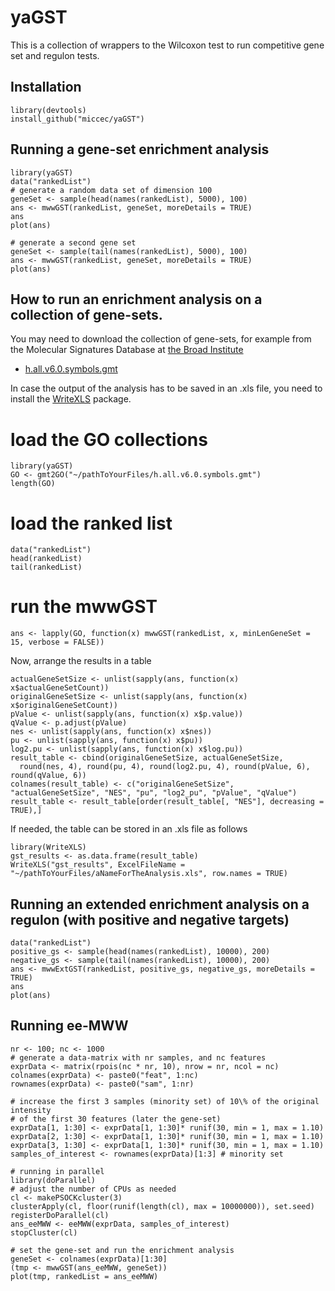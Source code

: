 # yaGST

This is a collection of wrappers to the Wilcoxon test to run competitive gene set and regulon tests.


## Installation

```{r}
library(devtools)
install_github("miccec/yaGST")
```
## Running a gene-set enrichment analysis

```{r}
library(yaGST)
data("rankedList")
# generate a random data set of dimension 100
geneSet <- sample(head(names(rankedList), 5000), 100)
ans <- mwwGST(rankedList, geneSet, moreDetails = TRUE)
ans
plot(ans)

# generate a second gene set
geneSet <- sample(tail(names(rankedList), 5000), 100)
ans <- mwwGST(rankedList, geneSet, moreDetails = TRUE)
plot(ans)

```
## How to run an enrichment analysis on a collection of gene-sets.
You may need to download the collection of gene-sets, for example from the Molecular Signatures Database at [the Broad Institute](http://software.broadinstitute.org/gsea/downloads.jsp)

- [h.all.v6.0.symbols.gmt](http://software.broadinstitute.org/gsea/msigdb/download_file.jsp?filePath=/resources/msigdb/6.0/h.all.v6.0.symbols.gmt)

In case the output of the analysis has to be saved in an .xls file, you need to install the [WriteXLS](https://cran.r-project.org/web/packages/WriteXLS/index.html) package.

# load the GO collections

```{r}
library(yaGST)
GO <- gmt2GO("~/pathToYourFiles/h.all.v6.0.symbols.gmt")
length(GO)
```
# load the ranked list
```{r}
data("rankedList")
head(rankedList)
tail(rankedList)
```
# run the mwwGST
```{r, eval =FALSE}
ans <- lapply(GO, function(x) mwwGST(rankedList, x, minLenGeneSet = 15, verbose = FALSE))
```
Now, arrange the results in a table

```{r, eval = TRUE}
actualGeneSetSize <- unlist(sapply(ans, function(x) x$actualGeneSetCount))
originalGeneSetSize <- unlist(sapply(ans, function(x) x$originalGeneSetCount))
pValue <- unlist(sapply(ans, function(x) x$p.value))
qValue <- p.adjust(pValue)
nes <- unlist(sapply(ans, function(x) x$nes))
pu <- unlist(sapply(ans, function(x) x$pu))
log2.pu <- unlist(sapply(ans, function(x) x$log.pu))
result_table <- cbind(originalGeneSetSize, actualGeneSetSize,  
  round(nes, 4), round(pu, 4), round(log2.pu, 4), round(pValue, 6), round(qValue, 6))
colnames(result_table) <- c("originalGeneSetSize", "actualGeneSetSize", "NES", "pu", "log2_pu", "pValue", "qValue")
result_table <- result_table[order(result_table[, "NES"], decreasing = TRUE),]
```


If needed, the table can be stored in an .xls file as follows 

```{r, eval = FALSE}
library(WriteXLS)
gst_results <- as.data.frame(result_table)
WriteXLS("gst_results", ExcelFileName = "~/pathToYourFiles/aNameForTheAnalysis.xls", row.names = TRUE)
```

## Running an extended enrichment analysis on a regulon (with positive and negative targets)
```{r}
data("rankedList")
positive_gs <- sample(head(names(rankedList), 10000), 200)
negative_gs <- sample(tail(names(rankedList), 10000), 200)
ans <- mwwExtGST(rankedList, positive_gs, negative_gs, moreDetails = TRUE)
ans
plot(ans)
```

## Running ee-MWW

```{r}
nr <- 100; nc <- 1000
# generate a data-matrix with nr samples, and nc features
exprData <- matrix(rpois(nc * nr, 10), nrow = nr, ncol = nc)
colnames(exprData) <- paste0("feat", 1:nc)
rownames(exprData) <- paste0("sam", 1:nr)

# increase the first 3 samples (minority set) of 10\% of the original intensity
# of the first 30 features (later the gene-set)
exprData[1, 1:30] <- exprData[1, 1:30]* runif(30, min = 1, max = 1.10)
exprData[2, 1:30] <- exprData[1, 1:30]* runif(30, min = 1, max = 1.10)
exprData[3, 1:30] <- exprData[1, 1:30]* runif(30, min = 1, max = 1.10)
samples_of_interest <- rownames(exprData)[1:3] # minority set

# running in parallel
library(doParallel)
# adjust the number of CPUs as needed
cl <- makePSOCKcluster(3)
clusterApply(cl, floor(runif(length(cl), max = 10000000)), set.seed)
registerDoParallel(cl)
ans_eeMWW <- eeMWW(exprData, samples_of_interest)
stopCluster(cl)

# set the gene-set and run the enrichment analysis
geneSet <- colnames(exprData)[1:30]
(tmp <- mwwGST(ans_eeMWW, geneSet))
plot(tmp, rankedList = ans_eeMWW)
```
